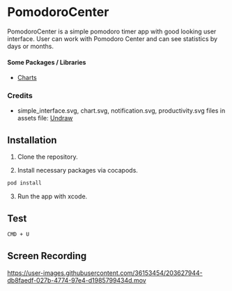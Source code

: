 # PomodoroCenter

PomodoroCenter is a simple pomodoro timer app with good looking user interface. User can work with Pomodoro Center and can see statistics by days or months.

#### Some Packages / Libraries
- [Charts](https://github.com/danielgindi/Charts) <br />

### Credits
- simple_interface.svg, chart.svg, notification.svg, productivity.svg files in assets file: [Undraw](https://undraw.co)


## Installation

1. Clone the repository.

2. Install necessary packages via cocapods.

```sh
pod install
```

3. Run the app with xcode.

## Test
```sh
CMD + U
```


## Screen Recording




https://user-images.githubusercontent.com/36153454/203627944-db8faedf-027b-4774-97e4-d1985799434d.mov



